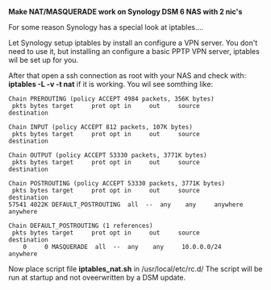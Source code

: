 **Make NAT/MASQUERADE work on Synology DSM 6 NAS with 2 nic's**

For some reason Synology has a special look at iptables....

Let Synology setup iptables by install an configure a VPN server. You don't need to use it, but installing an configure a basic PPTP VPN server, iptables wil be set up for you.

After that open a ssh connection as root with your NAS and check with: <b>iptables -L -v -t nat</b> if it is working. You wil see somthing like:
```
Chain PREROUTING (policy ACCEPT 4984 packets, 356K bytes)
 pkts bytes target     prot opt in     out     source               destination         

Chain INPUT (policy ACCEPT 812 packets, 107K bytes)
 pkts bytes target     prot opt in     out     source               destination         

Chain OUTPUT (policy ACCEPT 53330 packets, 3771K bytes)
 pkts bytes target     prot opt in     out     source               destination         

Chain POSTROUTING (policy ACCEPT 53330 packets, 3771K bytes)
 pkts bytes target     prot opt in     out     source               destination         
57541 4022K DEFAULT_POSTROUTING  all  --  any    any     anywhere             anywhere            

Chain DEFAULT_POSTROUTING (1 references)
 pkts bytes target     prot opt in     out     source               destination         
    0     0 MASQUERADE  all  --  any    any     10.0.0.0/24          anywhere
```
Now place script file <b>iptables_nat.sh</b> in /usr/local/etc/rc.d/ The script will be run at startup and not oveerwritten by a DSM update.
